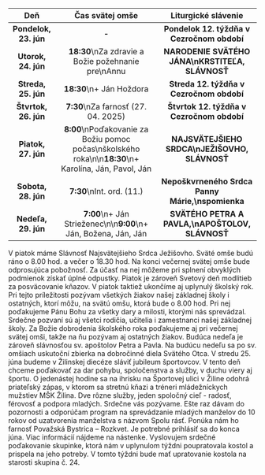 <!-- title: "Informácie o omšiach - 22. - 29. jún" -->
<!-- date: "2025-06-22" -->

<!-- table-setup wrapStyle=row; wrapOn=max-width:767px; wrapHideHeader=true -->
| Deň | Čas svätej omše | Liturgické slávenie |
| :---: | :---: | :---: |
| **Pondelok, 23. jún** | **-** | **Pondelok 12. týždňa v Cezročnom období** |
| **Utorok, 24. jún** | **18:30**\nZa zdravie a Božie požehnanie pre\nAnnu | **NARODENIE SVÄTÉHO JÁNA\nKRSTITEĽA, SLÁVNOSŤ** |
| **Streda, 25. jún** | **18:30**\n+ Ján Hoždora | **Streda 12. týždňa v Cezročnom období** |
| **Štvrtok, 26. jún** | **7:30**\nZa farnosť (27. 04. 2025) | **Štvrtok 12. týždňa v Cezročnom období** |
| **Piatok, 27. jún** | **8:00**\nPoďakovanie za Božiu pomoc počas\nškolského roka\n\n**18:30**\n+ Karolína, Ján, Pavol, Ján | **NAJSVÄTEJŠIEHO SRDCA\nJEŽIŠOVHO, SLÁVNOSŤ** |
| **Sobota, 28. jún** | **7:30**\nInt. ord. (11.) | **Nepoškvrneného Srdca Panny Márie,\nspomienka** |
| **Nedeľa, 29. jún** | **7:00**\n+ Ján Strieženec\n\n**9:00**\n+ Ján, Božena, Ján, Ján | **SVÄTÉHO PETRA A PAVLA,\nAPOŠTOLOV, SLÁVNOSŤ** |


V piatok máme Slávnosť Najsvätejšieho Srdca Ježišovho. Sväté omše budú ráno o 8.00 hod. a večer o 18.30 hod. Na konci večernej svätej omše bude odprosujúca pobožnosť. Za účasť na nej môžeme pri splnení obvyklých podmienok získať úplné odpustky. Piatok je zároveň Svetový deň modlitieb za posväcovanie kňazov. 
V piatok taktiež ukončíme aj uplynulý školský rok. Pri tejto príležitosti pozývam všetkých žiakov našej základnej školy i ostatných, ktorí môžu, na svätú omšu, ktorá bude o 8.00 hod. Pri nej poďakujeme Pánu Bohu za všetky dary a milosti, ktorými nás sprevádzal. Srdečne pozvaní sú aj všetci rodičia, učitelia i zamestnanci našej základnej školy. Za Božie dobrodenia školského roka poďakujeme aj pri večernej svätej omši, takže na ňu pozývam aj ostatných žiakov. 
Budúca nedeľa je zároveň slávnosťou sv. apoštolov Petra a Pavla. Na budúcu nedeľu sa po sv. omšiach uskutoční zbierka na dobročinné diela Svätého Otca. 
V stredu 25. júna budeme v Žilinskej diecéze sláviť jubileum športovcov. V tento deň chceme poďakovať za dar pohybu, spoločenstva a služby, v duchu viery aj športu. O jedenástej hodine sa na ihrisku na Športovej ulici v Žiline odohrá priateľský zápas, v ktorom sa stretnú kňazi a tréneri mládežníckych mužstiev MŠK Žilina. Dve rôzne služby, jeden spoločný cieľ - radosť, férovosť a podpora mladých. Srdečne vás pozývame. 
Ešte raz dávam do pozornosti  a odporúčam program na sprevádzanie mladých manželov do 10 rokov od uzatvorenia manželstva s názvom Spolu rásť. Ponúka nám ho farnosť Považská Bystrica – Rozkvet. Je potrebné prihlásiť sa do konca júna. Viac informácií nájdeme na nástenke. 
Vyslovujem srdečné poďakovanie skupinke, ktorá nám v uplynulom týždni poupratovala kostol a prispela na jeho potreby. V tomto týždni bude mať upratovanie kostola na starosti skupina č. 24.



 
 
  
 


